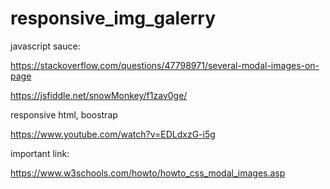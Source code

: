 # responsive_img_galerry

javascript sauce: 

https://stackoverflow.com/questions/47798971/several-modal-images-on-page

https://jsfiddle.net/snowMonkey/f1zav0ge/


responsive html, boostrap

https://www.youtube.com/watch?v=EDLdxzG-i5g


important link:

https://www.w3schools.com/howto/howto_css_modal_images.asp
